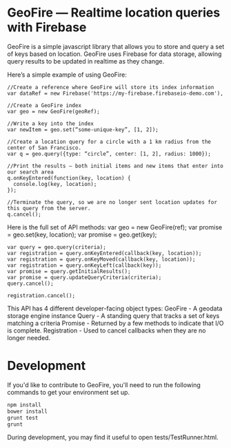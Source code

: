GeoFire — Realtime location queries with Firebase
==========

GeoFire is a simple javascript library that allows you to store and
query a set of keys based on location. GeoFire uses Firebase for
data storage, allowing query results to be updated in realtime as they change.

Here’s a simple example of using GeoFire:

    //Create a reference where GeoFire will store its index information
    var dataRef = new Firebase('https://my-firebase.firebaseio-demo.com'),

    //Create a GeoFire index
    var geo = new GeoFire(geoRef);

    //Write a key into the index
    var newItem = geo.set(“some-unique-key”, [1, 2]);

    //Create a location query for a circle with a 1 km radius from the center of San Francisco.
    var q = geo.query({type: “circle”, center: [1, 2], radius: 1000});

    //Print the results — both initial items and new items that enter into our search area
    q.onKeyEntered(function(key, location) {
      console.log(key, location);
    });

    //Terminate the query, so we are no longer sent location updates for this query from the server.
    q.cancel();

Here is the full set of API methods:
    var geo = new GeoFire(ref);
    var promise = geo.set(key, location);
    var promise = geo.get(key);

    var query = geo.query(criteria);
    var registration = query.onKeyEntered(callback(key, location));
    var registration = query.onKeyMoved(callback(key, location));
    var registration = query.onKeyLeft(callback(key));
    var promise = query.getInitialResults();
    var promise = query.updateQueryCriteria(criteria);
    query.cancel();

    registration.cancel();

This API has 4 different developer-facing object types:
    GeoFire - A geodata storage engine instance
    Query - A standing query that tracks a set of keys matching a criteria
    Promise - Returned by a few methods to indicate that I/O is complete.
    Registration - Used to cancel callbacks when they are no longer needed.

Development
====

If you'd like to contribute to GeoFire, you'll need to run the following commands to get your
environment set up.

```bash
npm install
bower install
grunt test
grunt
```

During development, you may find it useful to open tests/TestRunner.html.
